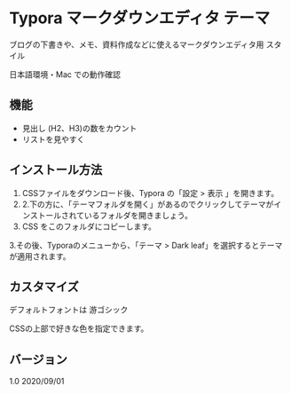 # Typora マークダウンエディタ テーマ

ブログの下書きや、メモ、資料作成などに使えるマークダウンエディタ用 スタイル

日本語環境・Mac での動作確認



## 機能

- 見出し (H2、H3)の数をカウント
- リストを見やすく

## インストール方法

1. CSSファイルをダウンロード後、Typora の「設定 > 表示 」を開きます。
2. 2.下の方に、「テーマフォルダを開く」があるのでクリックしてテーマがインストールされているフォルダを開きましょう。
3. CSS をこのフォルダにコピーします。



3.その後、Typoraのメニューから、「テーマ > Dark leaf」を選択するとテーマが適用されます。

## カスタマイズ

デフォルトフォントは 游ゴシック



CSSの上部で好きな色を指定できます。

## バージョン
1.0 2020/09/01

